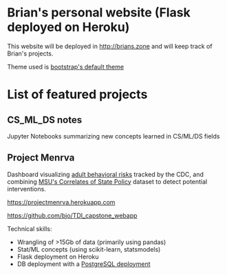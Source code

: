 # Brian's personal website (Flask deployed on Heroku)

This website will be deployed in http://brians.zone and will keep track of Brian's projects.

Theme used is [bootstrap's default theme](https://getbootstrap.com/docs/4.3/getting-started/introduction/)

# List of featured projects

## CS_ML_DS notes

Jupyter Notebooks summarizing new concepts learned in CS/ML/DS fields

## Project Menrva

Dashboard visualizing [adult behavioral risks](https://www.cdc.gov/brfss/) tracked by the CDC, and combining 
[MSU's Correlates of State Policy](https://cspp.ippsr.msu.edu/) dataset to detect potential interventions.

https://projectmenrva.herokuapp.com

https://github.com/bjo/TDI_capstone_webapp

Technical skills:
- Wrangling of >15Gb of data (primarily using pandas)
- Stat/ML concepts (using scikit-learn, statsmodels)
- Flask deployment on Heroku
- DB deployment with a [PostgreSQL deployment](https://www.elephantsql.com/)